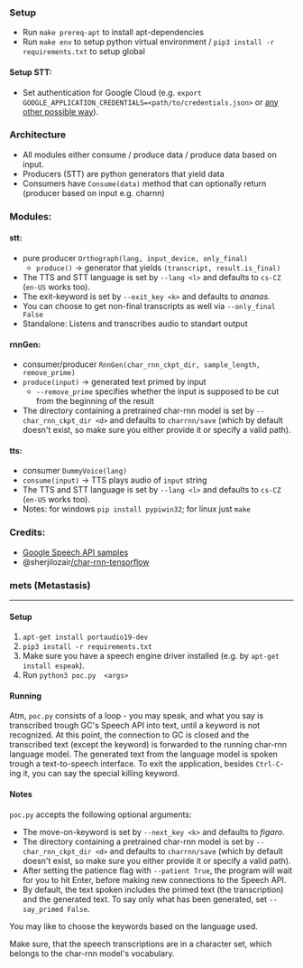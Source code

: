 

### Setup
- Run `make prereq-apt` to install apt-dependencies
- Run `make env` to setup python virtual environment / `pip3 install -r requirements.txt` to setup global 

#### Setup STT:
- Set authentication for Google Cloud (e.g. `export GOOGLE_APPLICATION_CREDENTIALS=<path/to/credentials.json>` or [any other possible way](https://cloud.google.com/docs/authentication/production)).


### Architecture
- All modules either consume / produce data / produce data based on input.
- Producers (STT) are python generators that yield data
- Consumers have `Consume(data)` method that can optionally return (producer based on input e.g. charnn) 

### Modules:

#### stt:
- pure producer `Orthograph(lang, input_device, only_final)`
  - `produce()` -> generator that yields `(transcript, result.is_final)`
- The TTS and STT language is set by `--lang <l>` and defaults to `cs-CZ` (`en-US` works too).
- The exit-keyword is set by `--exit_key <k>` and defaults to *ananas*.
- You can choose to get non-final transcripts as well via `--only_final False`
- Standalone: Listens and transcribes audio to standart output

#### rnnGen: 
- consumer/producer `RnnGen(char_rnn_ckpt_dir, sample_length, remove_prime)`
- `produce(input)` -> generated text primed by input
  - `--remove_prime` specifies whether the input is supposed to be cut from the beginning of the result
- The directory containing a pretrained char-rnn model is set by `--char_rnn_ckpt_dir <d>` and defaults to `charrnn/save` (which by default doesn't exist, so make sure you either provide it or specify a valid path).

#### tts:
- consumer `DummyVoice(lang)`
- `consume(input)` -> TTS plays audio of `input` string
- The TTS and STT language is set by `--lang <l>` and defaults to `cs-CZ` (`en-US` works too).
- Notes: for windows `pip install pypiwin32`; for linux just `make`

### Credits: 
- [Google Speech API samples](https://github.com/GoogleCloudPlatform/python-docs-samples/tree/master/speech/microphone)
- @sherjilozair[/char-rnn-tensorflow](https://github.com/sherjilozair/char-rnn-tensorflow/blob/master/model.py)




### mets (Metastasis)
---
#### Setup

1. `apt-get install portaudio19-dev`
2. `pip3 install -r requirements.txt`
3. Make sure you have a speech engine driver installed (e.g. by `apt-get install espeak`).
5. Run `python3 poc.py  <args>`

#### Running

Atm, `poc.py` consists of a loop - you may speak, and what you say is transcribed trough GC's Speech API into text, until a keyword is not recognized. At this point, the connection to GC is closed and the transcribed text (except the keyword) is forwarded to the running char-rnn language model. The generated text from the language model is spoken trough a text-to-speech interface.
To exit the application, besides `Ctrl-C`-ing it, you can say the special killing keyword.


#### Notes

`poc.py` accepts the following optional arguments:
* The move-on-keyword is set by `--next_key <k>` and defaults to *figaro*.
* The directory containing a pretrained char-rnn model is set by `--char_rnn_ckpt_dir <d>` and defaults to `charrnn/save` (which by default doesn't exist, so make sure you either provide it or specify a valid path).
* After setting the patience flag with `--patient True`, the program will wait for you to hit Enter, before making new connections to the Speech API.
* By default, the text spoken includes the primed text (the transcription) and the generated text. To say only what has been generated, set `--say_primed False`.

You may like to choose the keywords based on the language used.

Make sure, that the speech transcriptions are in a character set, which belongs to the char-rnn model's vocabulary.